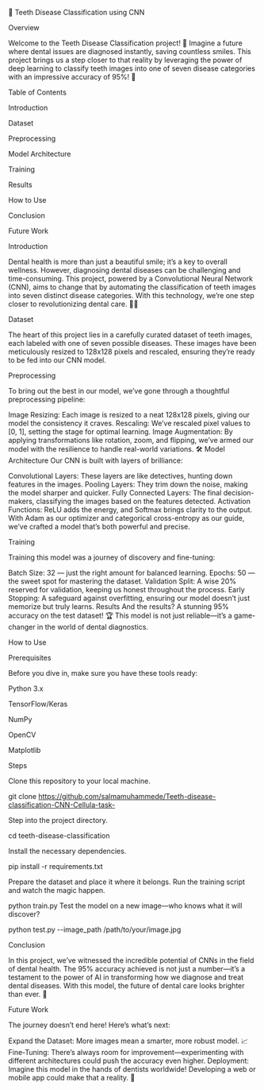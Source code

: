 🦷 Teeth Disease Classification using CNN

Overview

Welcome to the Teeth Disease Classification project! 🌟 Imagine a future where dental issues are diagnosed instantly, saving countless smiles. This project brings us a step closer to that reality by leveraging the power of deep learning to classify teeth images into one of seven disease categories with an impressive accuracy of 95%! 🎉


Table of Contents

Introduction

Dataset

Preprocessing

Model Architecture

Training

Results

How to Use

Conclusion

Future Work

Introduction

Dental health is more than just a beautiful smile; it’s a key to overall wellness. However, diagnosing dental diseases can be challenging and time-consuming. This project, powered by a Convolutional Neural Network (CNN), aims to change that by automating the classification of teeth images into seven distinct disease categories. With this technology, we’re one step closer to revolutionizing dental care. 🦷💡

Dataset

The heart of this project lies in a carefully curated dataset of teeth images, each labeled with one of seven possible diseases. These images have been meticulously resized to 128x128 pixels and rescaled, ensuring they’re ready to be fed into our CNN model.

Preprocessing

To bring out the best in our model, we’ve gone through a thoughtful preprocessing pipeline:

Image Resizing: Each image is resized to a neat 128x128 pixels, giving our model the consistency it craves.
Rescaling: We’ve rescaled pixel values to [0, 1], setting the stage for optimal learning.
Image Augmentation: By applying transformations like rotation, zoom, and flipping, we’ve armed our model with the resilience to handle real-world variations. 🛠️
Model Architecture
Our CNN is built with layers of brilliance:

Convolutional Layers: These layers are like detectives, hunting down features in the images.
Pooling Layers: They trim down the noise, making the model sharper and quicker.
Fully Connected Layers: The final decision-makers, classifying the images based on the features detected.
Activation Functions: ReLU adds the energy, and Softmax brings clarity to the output.
With Adam as our optimizer and categorical cross-entropy as our guide, we’ve crafted a model that’s both powerful and precise.

Training

Training this model was a journey of discovery and fine-tuning:

Batch Size: 32 — just the right amount for balanced learning.
Epochs: 50 — the sweet spot for mastering the dataset.
Validation Split: A wise 20% reserved for validation, keeping us honest throughout the process.
Early Stopping: A safeguard against overfitting, ensuring our model doesn’t just memorize but truly learns.
Results
And the results? A stunning 95% accuracy on the test dataset! 🏆 This model is not just reliable—it’s a game-changer in the world of dental diagnostics.

How to Use

Prerequisites

Before you dive in, make sure you have these tools ready:

Python 3.x

TensorFlow/Keras

NumPy

OpenCV

Matplotlib

Steps

Clone this repository to your local machine.

git clone https://github.com/salmamuhammede/Teeth-disease-classification-CNN-Cellula-task-

Step into the project directory.

cd teeth-disease-classification

Install the necessary dependencies.

pip install -r requirements.txt

Prepare the dataset and place it where it belongs.
Run the training script and watch the magic happen.

python train.py
Test the model on a new image—who knows what it will discover?

python test.py --image_path /path/to/your/image.jpg

Conclusion

In this project, we’ve witnessed the incredible potential of CNNs in the field of dental health. The 95% accuracy achieved is not just a number—it’s a testament to the power of AI in transforming how we diagnose and treat dental diseases. With this model, the future of dental care looks brighter than ever. 🌟

Future Work

The journey doesn’t end here! Here’s what’s next:

Expand the Dataset: More images mean a smarter, more robust model. 📈
Fine-Tuning: There’s always room for improvement—experimenting with different architectures could push the accuracy even higher.
Deployment: Imagine this model in the hands of dentists worldwide! Developing a web or mobile app could make that a reality. 🚀